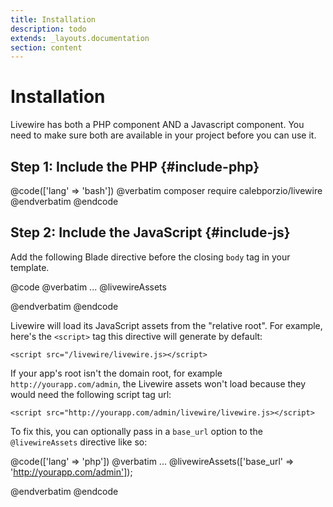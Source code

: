 ```yaml
---
title: Installation
description: todo
extends: _layouts.documentation
section: content
---
```


# Installation

Livewire has both a PHP component AND a Javascript component. You need to make sure both are available in your project before you can use it.

## Step 1: Include the PHP {#include-php}
@code(['lang' => 'bash'])
@verbatim
composer require calebporzio/livewire
@endverbatim
@endcode

## Step 2: Include the JavaScript {#include-js}
Add the following Blade directive before the closing `body` tag in your template.

@code
@verbatim
    ...
    @livewireAssets
</body>
</html>
@endverbatim
@endcode

Livewire will load its JavaScript assets from the "relative root". For example, here's the `<script>` tag this directive will generate by default:

`<script src="/livewire/livewire.js></script>`

If your app's root isn't the domain root, for example `http://yourapp.com/admin`, the Livewire assets won't load because they would need the following script tag url:

`<script src="http://yourapp.com/admin/livewire/livewire.js></script>`

To fix this, you can optionally pass in a `base_url` option to the `@livewireAssets` directive like so:

@code(['lang' => 'php'])
@verbatim
    ...
    @livewireAssets(['base_url' => 'http://yourapp.com/admin']);
</body>
</html>
@endverbatim
@endcode

